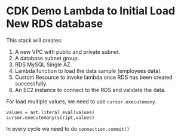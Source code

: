 # CDK Demo Lambda to Initial Load New RDS database

This stack will creates:

1. A new VPC with public and private subnet.
2. A database subnet group. 
3. RDS MySQL Single AZ.
4. Lambda function to load the data sample (employees data).
5. Custom Resource to invoke lambda once RDS has been created successfully.
6. An EC2 instance to connect to the RDS and validate the data.

For load multiple values, we need to use `cursor.executemany`.

```
values = ast.literal_eval(values)
cursor.executemany(script,values)
```

In every cycle we need to do `connection.commit()`